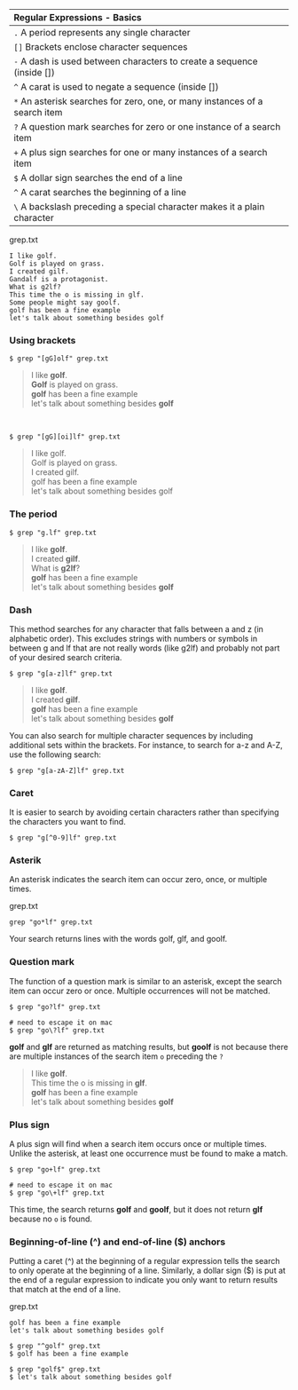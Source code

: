 | Regular Expressions - Basics                                               |
| :--------------------------------------------------------------------------|
| `.` A period represents any single character                               |
| `[]` Brackets enclose character sequences                                  |
| `-` A dash is used between characters to create a sequence (inside [])     |
| `^` A carat is used to negate a sequence (inside [])                       |
| `*` An asterisk searches for zero, one, or many instances of a search item |
| `?` A question mark searches for zero or one instance of a search item     |
| `+` A plus sign searches for one or many instances of a search item        |
| `$` A dollar sign searches the end of a line                               |
| `^` A carat searches the beginning of a line                               |
| `\` A backslash preceding a special character makes it a plain character   |

grep.txt
```
I like golf.
Golf is played on grass.
I created gilf.
Gandalf is a protagonist.
What is g2lf?
This time the o is missing in glf.
Some people might say goolf.
golf has been a fine example
let's talk about something besides golf
```

### Using brackets

```shell
$ grep "[gG]olf" grep.txt
```

> I like **golf**.<br>
> **Golf** is played on grass.<br>
> **golf** has been a fine example<br>
> let's talk about something besides **golf**<br>

<br>

```shell
$ grep "[gG][oi]lf" grep.txt
```

> I like golf.<br>
> Golf is played on grass.<br>
> I created gilf.<br>
> golf has been a fine example<br>
> let's talk about something besides golf<br>

### The period

```shell
$ grep "g.lf" grep.txt
```

> I like **golf**.<br>
> I created **gilf**.<br>
> What is **g2lf**?<br>
> **golf** has been a fine example<br>
> let's talk about something besides **golf**<br>

### Dash

This method searches for any character that falls between a and z (in alphabetic order).
This excludes strings with numbers or symbols in between g and lf that are not really words (like g2lf) and probably not part of your desired search criteria.

```shell
$ grep "g[a-z]lf" grep.txt
```

> I like **golf**.<br>
> I created **gilf**.<br>
> **golf** has been a fine example<br>
> let's talk about something besides **golf**<br>


You can also search for multiple character sequences by including additional sets within the brackets.
For instance, to search for a-z and A-Z, use the following search:

```shell
$ grep "g[a-zA-Z]lf" grep.txt
```

### Caret

It is easier to search by avoiding certain characters rather than specifying the characters you want to find.

```shell
$ grep "g[^0-9]lf" grep.txt
```

### Asterik

An asterisk indicates the search item can occur zero, once, or multiple times.

grep.txt

```shell
grep "go*lf" grep.txt
```

Your search returns lines with the words golf, glf, and goolf.

### Question mark

The function of a question mark is similar to an asterisk, except the search item can occur zero or once.
Multiple occurrences will not be matched.

```shell
$ grep "go?lf" grep.txt

# need to escape it on mac
$ grep "go\?lf" grep.txt
```

**golf** and **glf** are returned as matching results, but **goolf** is not because there are multiple instances of the search item `o` preceding the `?`

> I like **golf**.<br>
> This time the o is missing in **glf**.<br>
> **golf** has been a fine example<br>
> let's talk about something besides **golf**<br>

### Plus sign

A plus sign will find when a search item occurs once or multiple times.
Unlike the asterisk, at least one occurrence must be found to make a match.

```shell
$ grep "go+lf" grep.txt

# need to escape it on mac
$ grep "go\+lf" grep.txt
```

This time, the search returns **golf** and **goolf**, but it does not return **glf** because no `o` is found.

### Beginning-of-line (^) and end-of-line ($) anchors

Putting a caret (^) at the beginning of a regular expression tells the search to only operate at the beginning of a line.
Similarly, a dollar sign ($) is put at the end of a regular expression to indicate you only want to return results that match at the end of a line.

grep.txt

```
golf has been a fine example
let's talk about something besides golf
```

```shell
$ grep "^golf" grep.txt
$ golf has been a fine example

$ grep "golf$" grep.txt
$ let's talk about something besides golf
```
